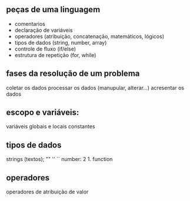 ## peças de uma linguagem 

- comentarios 
- declaração de variáveis
- operadores (atribuição, concatenação, matemáticos, lógicos)
- tipos de dados (string, number, array)
- controle de fluxo (if/else)
- estrutura de repetição (for, while)

## fases da resolução de um problema 

coletar os dados 
processar os dados  (manupular, alterar...)
acresentar os dados

## escopo e variáveis:

variáveis globais e locais 
constantes 

## tipos de dados 

strings (textos); "" '' ``
number: 2 1.
function

## operadores 

operadores de atribuição de valor 